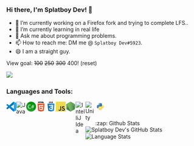### Hi there, I'm Splatboy Dev! 👋

- 🔭 I’m currently working on a Firefox fork and trying to complete LFS..
- 🌱 I’m currently learning in real life
- 💬 Ask me about programming problems.
- 📫 How to reach me: DM me @ ``Splatboy Dev#5923``.
- 😄 I am a straight guy.

View goal: ~~100~~ ~~250~~ ~~300~~ 400! (reset)

<img src="https://profile-counter.glitch.me/splatboydev/count.svg"></img>


### Languages and Tools:

[<img align="left" alt="Visual Studio Code" width="26px" src="https://raw.githubusercontent.com/github/explore/80688e429a7d4ef2fca1e82350fe8e3517d3494d/topics/visual-studio-code/visual-studio-code.png"/>][vscode]
[<img align="left" alt="Java" width="26px" src="https://cdn.jsdelivr.net/npm/simple-icons@v3/icons/java.svg"/>][java]
[<img align="left" alt="C#" width="26px" src="https://raw.githubusercontent.com/github/explore/80688e429a7d4ef2fca1e82350fe8e3517d3494d/topics/csharp/csharp.png"/>][csharp]
[<img align="left" alt="HTML5" width="26px" src="https://raw.githubusercontent.com/github/explore/80688e429a7d4ef2fca1e82350fe8e3517d3494d/topics/html/html.png"/>][html]
[<img align="left" alt="CSS" width="26px" src="https://raw.githubusercontent.com/github/explore/80688e429a7d4ef2fca1e82350fe8e3517d3494d/topics/css/css.png"/>][css]
[<img align="left" alt="Javascript" width="26px" src="https://raw.githubusercontent.com/github/explore/80688e429a7d4ef2fca1e82350fe8e3517d3494d/topics/javascript/javascript.png"/>][javascript]
[<img align="left" alt="Node JS" width="26px" src="https://raw.githubusercontent.com/github/explore/80688e429a7d4ef2fca1e82350fe8e3517d3494d/topics/nodejs/nodejs.png"/>][nodejs]
[<img align="left" alt="IntelliJ Idea" width="26px" src="https://cdn.iconscout.com/icon/free/png-512/intellij-idea-569199.png"/>][idea]
[<img align="left" alt="Unity" width="26px" src="https://cdn.jsdelivr.net/npm/simple-icons@v3/icons/unity.svg"/>][unity]
[<img align="left" alt="Python" width="26px" src="https://raw.githubusercontent.com/github/explore/80688e429a7d4ef2fca1e82350fe8e3517d3494d/topics/python/python.png"/>][python]
<br/>
<br/>

<summary>:zap: Github Stats</summary>
    <img align="left" alt="Splatboy Dev's GitHub Stats" src="https://github-readme-stats-hwa9vez0v.vercel.app/api?username=splatboydev&show_icons=true&hide_border=true&theme=synthwave"/img>
    <img align="center" alt="Language Stats" src="https://github-readme-stats.vercel.app/api/top-langs/?username=splatboydev&langs_count=10&theme=synthwave&hide_border=true"/img>

[vscode]: https://code.visualstudio.com
[java]: https://www.java.com
[csharp]: https://docs.microsoft.com/en-us/dotnet/csharp
[html]: https://en.wikipedia.org/wiki/HTML
[css]: https://en.wikipedia.org/wiki/CSS
[javascript]: https://www.javascript.com
[nodejs]: https://nodejs.org
[idea]: https://jetbrains.com/idea
[unity]: https://unity.com
[python]: https://www.python.org
